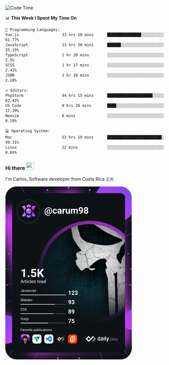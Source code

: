 
<!--START_SECTION:waka-->
![Code Time](http://img.shields.io/badge/Code%20Time-8%2C526%20hrs%2047%20mins-blue)

📊 **This Week I Spent My Time On** 

```text
💬 Programming Languages: 
Vue.js                   33 hrs 10 mins      ███████████████░░░░░░░░░░   61.77% 
JavaScript               13 hrs 30 mins      ██████░░░░░░░░░░░░░░░░░░░   25.15% 
TypeScript               1 hr 20 mins        ░░░░░░░░░░░░░░░░░░░░░░░░░   2.5% 
SCSS                     1 hr 17 mins        ░░░░░░░░░░░░░░░░░░░░░░░░░   2.42% 
JSON                     1 hr 10 mins        ░░░░░░░░░░░░░░░░░░░░░░░░░   2.18%

🔥 Editors: 
PhpStorm                 44 hrs 15 mins      ████████████████████░░░░░   82.42% 
VS Code                  9 hrs 20 mins       ████░░░░░░░░░░░░░░░░░░░░░   17.39% 
Neovim                   6 mins              ░░░░░░░░░░░░░░░░░░░░░░░░░   0.19%

💻 Operating System: 
Mac                      53 hrs 19 mins      ████████████████████████░   99.31% 
Linux                    22 mins             ░░░░░░░░░░░░░░░░░░░░░░░░░   0.69%

```


<!--END_SECTION:waka-->

### Hi there <img src="https://media.giphy.com/media/hvRJCLFzcasrR4ia7z/giphy.gif" width="25px" height="25px">

I'm Carlos, Software developer from Costa Rica 🇨🇷

<a href="https://app.daily.dev/carum98"><img src="https://github.com/carum98/carum98/blob/main/devcard.svg" width="400" alt="Carlos Umaña Acevedo's Dev Card"/></a>
